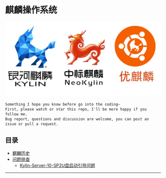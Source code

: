 #  麒麟操作系统

![20220901_053712_43](image/20220901_053712_43.png)

```
Something I hope you know before go into the coding~
First, please watch or star this repo, I'll be more happy if you follow me.
Bug report, questions and discussion are welcome, you can post an issue or pull a request.
```


## 目录

* [麒麟历史](docs/麒麟历史.md)
* [问题排查](docs/问题排查.md)
    * [Kylin-Server-10-SP2U盘启动引导问题](docs/问题排查/Kylin-Server-10-SP2U盘启动引导问题.md)
































----
